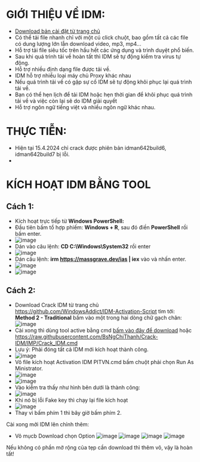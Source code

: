 #  GIỚI THIỆU VỀ IDM: #

  - [Download bản cài đặt từ trang chủ](https://www.internetdownloadmanager.com/download.html)
  - Có thể tải file nhanh chỉ với một cú click chuột, bao gồm tất cả các file có dung lượng lớn lẫn download video, mp3, mp4...
  - Hỗ trợ tải file siêu tốc trên hầu hết các ứng dụng và trình duyệt phổ biến.
  - Sau khi quá trình tải về hoàn tất thì IDM sẽ tự động kiểm tra virus tự động.
  - Hỗ trợ nhiều định dạng file được tải về.
  - IDM hỗ trợ nhiều loại máy chủ Proxy khác nhau
  - Nếu quá trình tải về có gặp sự cố IDM sẽ tự động khôi phục lại quá trình tải về.
  - Bạn có thể hẹn lịch để tải IDM hoặc hẹn thời gian để khôi phục quá trình tải về và việc còn lại sẽ do IDM giải quyết
  - Hỗ trợ ngôn ngữ tiếng việt và nhiều ngôn ngữ khác nhau.

# THỰC TIỄN: ##
- Hiện tại 15.4.2024 chỉ crack được phiên bản idman642build6, idman642build7 bị lỗi.
- 
  
#  KÍCH HOẠT IDM BẰNG TOOL #
## Cách 1: ##
  - Kích hoạt trực tiếp từ **Windows PowerShell:**
  - Đầu tiên bấm tổ hợp phiếm: **Windows + R**, sau đó điền **PowerShell** rồi bấm enter.
  - ![image](https://github.com/BsNgChiThanh/Crack-IDM/assets/82578024/73f131a2-efd7-4c50-9a36-106b02d83fca)
  - Dán vào câu lệnh: **CD C:\Windows\System32** rồi enter
  - ![image](https://github.com/BsNgChiThanh/Crack-IDM/assets/82578024/cc4df65e-6cc1-47a1-a967-fe19d9983a26)
  - Dán câu lệnh: **irm https://massgrave.dev/ias | iex** vào và nhấn enter.
  - ![image](https://github.com/BsNgChiThanh/Crack-IDM/assets/82578024/cbb5b6a7-8f33-448b-ae33-5e8e1ce8a360)
  - ![image](https://github.com/BsNgChiThanh/Crack-IDM/assets/82578024/5455d546-4428-4b21-87e4-9d376f711676)

## Cách 2: ##

- Download Crack IDM từ trang chủ https://github.com/WindowsAddict/IDM-Activation-Script tìm tới: **Method 2 - Traditional** bấm vào một trong hai dòng chữ gạch chân: ![image](https://github.com/BsNgChiThanh/Crack-IDM/assets/82578024/091a429e-e664-4d4a-b27f-b2a1740c0c19)
- Cài xong thì dùng tool active bằng cmd [bấm vào đây để download](https://raw.githubusercontent.com/BsNgChiThanh/Crack-IDM/IMP/Crack_IDM.cmd) hoặc https://raw.githubusercontent.com/BsNgChiThanh/Crack-IDM/IMP/Crack_IDM.cmd
- Lưu ý: Phải đóng tất cả IDM mới kích hoạt thành công.
- ![image](https://user-images.githubusercontent.com/82578024/219615487-fc31fa4f-fdce-427b-b424-474def84c85a.png)
- Vô file kích hoạt Activation IDM PITVN.cmd bấm chuột phải chọn Run As Ministrator.
- ![image](https://user-images.githubusercontent.com/82578024/219620340-1fbd1ab1-14ff-43c6-9adb-ac0846d9aa8c.png)
- ![image](https://user-images.githubusercontent.com/82578024/219618978-dfd73de8-c1cb-41d3-8d08-339e526f371c.png)
- Vào kiểm tra thấy như hình bên dưới là thành công:
- ![image](https://user-images.githubusercontent.com/82578024/219616425-1856bc05-22ee-4b23-b95e-21c4a90b3a29.png)
- Khi nó bị lỗi Fake key thì chạy lại file kích hoạt
- ![image](https://user-images.githubusercontent.com/82578024/219040187-e414220b-ccb7-433e-a766-4ff593095389.png)
- Thay vì bấm phím 1 thì bây giờ bấm phím 2.

Cài xong mởi IDM lên chỉnh thêm:

- Vô mụcb Download chọn Option
![image](https://user-images.githubusercontent.com/82578024/219293869-c017dc84-f0fa-48b7-81f0-c725b33dacdb.png)
![image](https://user-images.githubusercontent.com/82578024/219294320-c58a00b5-d0ad-4897-87d7-a56f513340fb.png)
![image](https://user-images.githubusercontent.com/82578024/219294530-0cf4ce34-86fa-4ab7-94ce-c6e702a7f0dc.png)
![image](https://user-images.githubusercontent.com/82578024/219294741-b5dea01a-df27-4a1a-bf32-082308a470af.png)

Nếu không có phần mở rộng của tẹp cần download thì thêm vô, vậy là hoàn tất!
